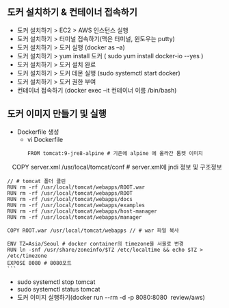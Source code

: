 ## 도커 설치하기 & 컨테이너 접속하기

- 도커 설치하기 > EC2 > AWS 인스턴스 실행 
- 도커 설치하기 > 터미널 접속하기(맥은 터미널, 윈도우는 putty)
- 도커 설치하기 > 도커 실행 (docker as –a)
- 도커 설치하기 > yum install 도커 ( sudo yum install docker-io --yes )
- 도커 설치하기 > 도커 설치 완료
- 도커 설치하기 > 도커 데몬 실행 (sudo systemctl start docker)
- 도커 설치하기 > 도커 권한 부여
- 컨테이너 접속하기 (docker exec –it 컨테이너 이름 /bin/bash)

## 도커 이미지 만들기 및 실행
- Dockerfile 생성
  * vi Dockerfile
    ``` docker
    FROM tomcat:9-jre8-alpine # 기존에 alpine 에 올라간 톰켓 이미지
  
    COPY server.xml /usr/local/tomcat/conf # server.xml에 jndi 정보 및 구조정보

    // # tomcat 폴더 클린
    RUN rm -rf /usr/local/tomcat/webapps/ROOT.war 
    RUN rm -rf /usr/local/tomcat/webapps/ROOT
    RUN rm -rf /usr/local/tomcat/webapps/docs
    RUN rm -rf /usr/local/tomcat/webapps/examples
    RUN rm -rf /usr/local/tomcat/webapps/host-manager
    RUN rm -rf /usr/local/tomcat/webapps/manager

    COPY ROOT.war /usr/local/tomcat/webapps // # war 파일 복사

    ENV TZ=Asia/Seoul # docker container의 timezone을 서울로 변경
    RUN ln -snf /usr/share/zoneinfo/$TZ /etc/localtime && echo $TZ > /etc/timezone
    EXPOSE 8080 # 8080포트
    ```
   * sudo systemctl stop tomcat
   * sudo systemctl status tomcat
   * 도커 이미지 실행하기(docker run --rm -d -p 8080:8080  review/aws) 
